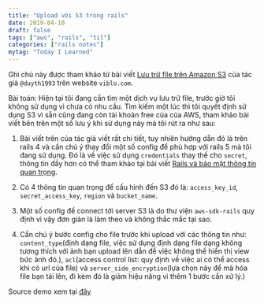 ```yaml
---
title: "Upload với S3 trong rails"
date: 2019-04-10
draft: false
tags: ["aws", "rails", "til"]
categories: ["rails notes"]
mytag: "Today I Learned"
---
```


Ghi chú này được tham khảo từ bài viết [Lưu trữ file trên Amazon S3](https://viblo.asia/p/ror-luu-tru-file-tren-amazon-s3-BMvRpNXEzwY#_cau-hinh-connect-toi-dich-vu-s3-trong-ung-dung-rails-3) của tác giả `@duyth1993` trên website `viblo.com`.

Bài toán: Hiện tại tôi đang cần tìm một dịch vụ lưu trữ file, trước giờ tôi không sử dụng vì chưa có nhu cầu. Tìm kiếm một lúc thì tôi quyết định sử dụng S3 vì sẵn cũng đang còn tài khoản free của của AWS, tham khảo bài viết bên trên một số lưu ý khi sử dụng này mà tôi rút ra như sau:

1. Bài viết trên của tác giả viết rất chi tiết, tuy nhiên hướng dẫn đó là trên rails 4 và cần chú ý thay đổi một số config để phù hợp với rails 5 mà tôi đang sử dụng. Đó là về việc sử dụng `credentials` thay thế cho `secret`, thông tin đầy hơn có thể tham khảo tại bài viết [Rails và bảo mật thông tin quan trọng](https://hdchinh.github.io/ruby/2019/02/22/xu-ly-thong-tin-quan-trong-trong-rails.html).

2. Có 4 thông tin quan trọng để cấu hình đến S3 đó là: `access_key_id`, `secret_access_key`, `region` và `bucket_name`.

3. Một số config để connect tới server S3 là do thư viện `aws-sdk-rails` quy định vì vậy đơn giản là làm theo và không thắc mắc tại sao.

4. Cần chú ý bước config cho file trước khi upload với các thông tin như: `content_type`(định dạng file, việc sử dụng định dạng file dạng không tương thích với ảnh bạn upload lên dẫn để việc không thể hiển thị view bức ảnh đó.), `acl`(access control list: quy định về việc ai có thể access khi có url của file) và `server_side_encryption`(lựa chọn này để mã hóa file bạn tải lên, đi kèm đó là giảm hiệu năng vì thêm 1 bước cần xử lý.)

Source demo xem tại [đây](https://github.com/hdchinh/S3_with_rails_5.2)
